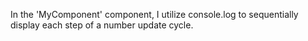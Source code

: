 In the 'MyComponent' component, I utilize console.log to sequentially display each step of a number update cycle.
